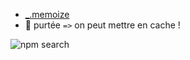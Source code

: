
* [_.memoize](https://lodash.com/docs/4.17.10#memoize)
* 💎 purtée `=>` on peut mettre en cache ! 

![npm search](./npm-memoize.png)